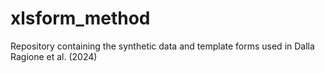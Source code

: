 # xlsform_method
Repository containing the synthetic data and template forms used in Dalla Ragione et al. (2024)
